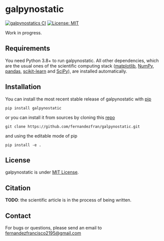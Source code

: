 # galpynostatic

[![galpynostatics CI](https://github.com/fernandezfran/galpynostatic/actions/workflows/CI.yml/badge.svg)](https://github.com/fernandezfran/galpynostatic/actions/workflows/CI.yml)
[![License: MIT](https://img.shields.io/badge/License-MIT-yellow.svg)](https://opensource.org/licenses/MIT)

Work in progress.


## Requirements

You need Python 3.8+ to run galpynostatic. All other dependencies, which are the 
usual ones of the scientific computing stack
([matplotlib](https://matplotlib.org/), [NumPy](https://numpy.org/), 
[pandas](https://pandas.pydata.org/), [scikit-learn](https://scikit-learn.org/) 
and [SciPy](https://scipy.org/)), are installed automatically.


## Installation

You can install the most recent stable release of galpynostatic with 
[pip](https://pip.pypa.io/en/latest/)

```
pip install galpynostatic
```

or you can install it from sources by cloning this 
[repo](https://github.com/fernandezfran/galpynostatic)

```
git clone https://github.com/fernandezfran/galpynostatic.git 
```

and using the editable mode of pip

```
pip install -e .
```


## License

galpynostatic is under 
[MIT License](https://github.com/fernandezfran/galpynostatic/blob/main/LICENSE).


## Citation

**TODO**: the scientific article is in the process of being written.


## Contact

For bugs or questions, please send an email to <fernandezfrancisco2195@gmail.com>
